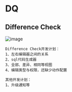 # DQ

## Difference Check
![image](https://github.com/ljc520313/dq/raw/master/images/differenceCheck.png)

    Difference Check开发计划：
    1、左右编辑器之间的关系
    2、sql代码生成器
    3、全部、差异、相同等视图
    4、编辑类型与权限，还缺少动作配置

    其他开发计划：
    1、升级通知等
